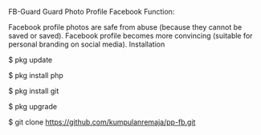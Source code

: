 FB-Guard Guard Photo Profile Facebook Function:

Facebook profile photos are safe from abuse (because they cannot be saved or saved).
Facebook profile becomes more convincing (suitable for personal branding on social media).
Installation


$ pkg update

$ pkg install php

$ pkg install git

$ pkg upgrade

$ git clone https://github.com/kumpulanremaja/pp-fb.git

